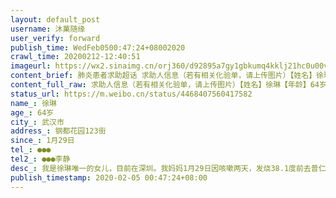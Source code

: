 ```yaml
---
layout: default_post
username: 沐菓随缘
user_verify: forward
publish_time: WedFeb0500:47:24+08002020
crawl_time: 20200212-12:40:51
imageurl: https://wx2.sinaimg.cn/orj360/d92895a7gy1gbkumq4kklj21hc0u00ve.jpg,https://wx4.sinaimg.cn/orj360/d92895a7gy1gbkumolgn9j20u01hce81.jpg
content_brief: 肺炎患者求助超话 求助人信息（若有相关化验单，请上传图片）【姓名】徐琳【年龄】64岁【所在城市】武汉市【所在小区、社区】钢都花园123街【患病时间】1月29日【联系方式】●●●【其他紧急联系人】●●●李静【病情描述】 我是徐琳唯一的女儿，目前在深圳。我妈妈1月29日因咳 ...全文
content_full_raw: 求助人信息（若有相关化验单，请上传图片）【姓名】徐琳【年龄】64岁【所在城市】武汉市【所在小区、社区】钢都花园123街【患病时间】1月29日【联系方式】●●●【其他紧急联系人】●●●李静【病情描述】我是徐琳唯一的女儿，目前在深圳。我妈妈1月29日因咳嗽两天，发烧38.1度前去普仁医院就诊，当时ct结果显示双肺感染，医院建议我妈妈输液七天，再作观察。但由于交通不便，社区叫车难，每次去医院都要步行两小时，到达医院后还要再排队三小时才能输上液。我妈妈全身无力难以坚持，第三天实在是走不动只能在家服药，等身体稍稍能动再继续去医院输液，如此反复，病情加重，咳嗽不止。2月4日再去医院复查ct，结果显示肺部感染扩大，医生诊断考虑病毒性肺炎（重症），但由于前期整个青山区无核酸试剂，无法确诊，也无床位可供入院治疗。本想排队核酸试剂预约，可我妈妈身体实在太弱，根本不能起身行动，目前已出现呼吸困难，我心急如焚，彻夜难安，求求大家帮忙转发，求求有关部门能关注到我妈妈，救救她，收我妈妈入院治疗！
status_url: https://m.weibo.cn/status/4468407560417582
name_: 徐琳
age_: 64岁
city_: 武汉市
address_: 钢都花园123街
since_: 1月29日
tel_: ●●●
tel2_: ●●●李静
desc_: 我是徐琳唯一的女儿，目前在深圳。我妈妈1月29日因咳嗽两天，发烧38.1度前去普仁医院就诊，当时ct结果显示双肺感染，医院建议我妈妈输液七天，再作观察。但由于交通不便，社区叫车难，每次去医院都要步行两小时，到达医院后还要再排队三小时才能输上液。我妈妈全身无力难以坚持，第三天实在是走不动只能在家服药，等身体稍稍能动再继续去医院输液，如此反复，病情加重，咳嗽不止。2月4日再去医院复查ct，结果显示肺部感染扩大，医生诊断考虑病毒性肺炎（重症），但由于前期整个青山区无核酸试剂，无法确诊，也无床位可供入院治疗。本想排队核酸试剂预约，可我妈妈身体实在太弱，根本不能起身行动，目前已出现呼吸困难，我心急如焚，彻夜难安，求求大家帮忙转发，求求有关部门能关注到我妈妈，救救她，收我妈妈入院治疗！
publish_timestamp: 2020-02-05 00:47:24+08:00
---
```

